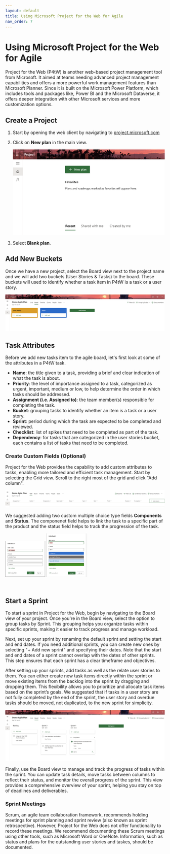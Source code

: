 ```yaml
---
layout: default
title: Using Microsoft Project for the Web for Agile
nav_order: 7
---
```


# Using Microsoft Project for the Web for Agile

Project for the Web (P4tW) is another web-based project management tool from Microsoft. It aimed at teams needing advanced project management capabilities and offers a more powerful work management features than Microsoft Planner. Since it is built on the Microsoft Power Platform, which includes tools and packages like, Power BI and the Microsoft Dataverse, it offers deeper integration with other Microsoft services and more customization options.  

## Create a Project

1. Start by opening the web client by navigating to [project.microsoft.com](https://project.microsoft.com/)
2. Click on **New plan** in the main view. 

	![new-plan-p4tw](assets/img/new-plan-p4tw.png)
3. Select **Blank plan**.

## Add New Buckets

Once we have a new project, select the Board view next to the project name and we will add two buckets (User Stories & Tasks) to the board. These buckets will used to identify whether a task item in P4tW is a task or a user story.  

![p4tw-buckets](assets/img/p4tw-buckets.png)

## Task Attributes

Before we add new tasks item to the agile board, let's first look at some of the attributes in a P4tW task.  

- **Name**: the title given to a task, providing a brief and clear indication of what the task is about. 
- **Priority**: the level of importance assigned to a task, categorized as urgent, important, medium or low, to help determine the order in which tasks should be addressed. 
- **Assignment (i.e. Assigned to)**: the team member(s) responsible for completing the task. 
- **Bucket**: grouping tasks to identify whether an item is a task or a user story. 
- **Sprint**: period during which the task are expected to be completed and reviewed. 
- **Checklist**: list of spikes that need to be completed as part of the task. 
- **Dependency**: for tasks that are categorized in the user stories bucket, each contains a list of tasks that need to be completed. 

### Create Custom Fields (Optional)

Project for the Web provides the capability to add custom attributes to tasks, enabling more tailored and efficient task management. Start by selecting the Grid view. Scroll to the right most of the grid and click "Add column".  

![p4tw-custom-field](assets/img/p4tw-custom-field.png)

We suggested adding two custom multiple choice type fields **Components** and **Status**. The componenet field helps to link the task to a specific part of the product and the status field helps to track the progression of the task.  

<p align="left">
    <img src="assets/img/p4tw-custom-field-components.png" alt="p4tw-custom-field-components" width="25%" height="25%">
    <img src="assets/img/p4tw-custom-field-status.png" alt="p4tw-custom-field-status" width="25%" height="25%">
</p><br>

## Start a Sprint

To start a sprint in Project for the Web, begin by navigating to the Board view of your project. Once you're in the Board view, select the option to group tasks by Sprint. This grouping helps you organize tasks within specific sprints, making it easier to track progress and manage workload.  

Next, set up your sprint by renaming the default sprint and setting the start and end dates. If you need additional sprints, you can create new ones by selecting "+ Add new sprint" and specifying their dates. Note that the start and end dates of a sprint cannot overlap with the dates of other sprints. This step ensures that each sprint has a clear timeframe and objectives.  

After setting up your sprints, add tasks as well as the relate user stories to them. You can either create new task items directly within the sprint or move existing items from the backlog into the sprint by dragging and dropping them. This flexibility allows you to prioritize and allocate task items based on the sprint’s goals. We suggested that if tasks in a user story are not fully completed by the end of the sprint, the user story and overdue tasks should be moved, not duplicated, to the new sprint for simplicity.  

![p4tw-sprint-board](assets/img/p4tw-sprint-board.png)

Finally, use the Board view to manage and track the progress of tasks within the sprint. You can update task details, move tasks between columns to reflect their status, and monitor the overall progress of the sprint. This view provides a comprehensive overview of your sprint, helping you stay on top of deadlines and deliverables.  

### Sprint Meetings

Scrum, an agile team collaboration framework, recommends holding meetings for sprint planning and sprint review (also known as sprint retrospective). However, Project for the Web does not offer functionality to record these meetings. We recommend documenting these Scrum meetings using other tools, such as Microsoft Word or OneNote. Information, such as status and plans for the outstanding user stories and taskes, should be documented. 
